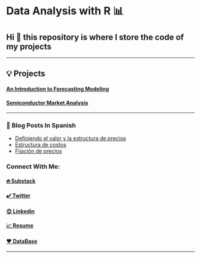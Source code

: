 # Data Analysis with R 📊

## Hi 👋 this repository is where I store the code of my projects

---

## 💡 Projects 

#### [An Introduction to Forecasting Modeling](https://joseluistello.github.io/r/forecasting_mexico_GDPPC/)

#### [Semiconductor Market Analysis](https://joseluistello.github.io/r/semiconductors-part1/)


---
### 📕 Blog Posts In Spanish

<!-- BLOG-POST-LIST:START -->
- [Definiendo el valor y la estructura de precios](https://joseluistello.substack.com/p/valor-y-estructura-de-precios)
- [Estructura de costos](https://joseluistello.substack.com/p/estructura-de-costos)
- [Fijación de precios](https://joseluistello.substack.com/p/fijacin-de-precios)


<!-- BLOG-POST-LIST:END -->

### Connect With Me:

#### [🔥 Substack ](https://joseluistello.substack.com/)
#### [✔️ Twitter](https://twitter.com/jotaele_tello)
#### [😊 Linkedin](https://www.linkedin.com/in/joseluistello/)
#### [📈 Resume](https://www.notion.so/joseluistello/resume-908176d50910492f82bb0c2c50150406)
#### [❤️ DataBase](https://www.notion.so/joseluistello/resources-3b96a11183d342b889c95e9bcb1e0c7f)
---

